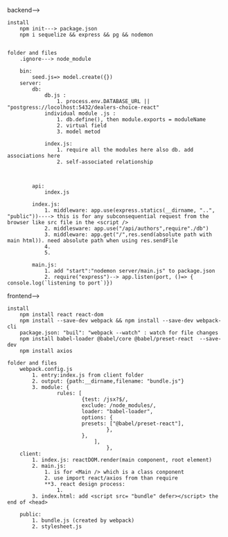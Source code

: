 backend-->

    install
        npm init---> package.json
        npm i sequelize && express && pg && nodemon


    folder and files
        .ignore---> node_module

        bin:
            seed.js=> model.create({})
        server:
            db:
                db.js :
                    1. process.env.DATABASE_URL || "postgress://locolhost:5432/dealers-choice-react"
                individual module .js :
                    1. db.define(), then module.exports = moduleName
                    2. virtual field
                    3. model metod

                index.js:
                    1. require all the modules here also db. add associations here
                    2. self-associated relationship



            api:
                index.js

            index.js:
                1. middleware: app.use(express.statics(__dirname, "..", "public"))----> this is for any subconsequential request from the browser like src file in the <script />
                2. middlesware: app.use("/api/authors",require"./db")
                3. middleware: app.get("/",res.send(absolute path with main html)). need absolute path when using res.sendFile
                4.
                5.

            main.js:
                1. add "start":"nodemon server/main.js" to package.json
                2. require("express")--> app.listen(port, ()=> { console.log(`listening to port`)})

frontend-->

    install
        npm install react react-dom
        npm install --save-dev webpack && npm install --save-dev webpack-cli
        package.json: "buil": "webpack --watch" : watch for file changes
        npm install babel-loader @babel/core @babel/preset-react  --save-dev
        npm install axios

    folder and files
        webpack.config.js
            1. entry:index.js from client folder
            2. output: {path:__dirname,filename: "bundle.js"}
            3. module: {
                    rules: [
                            {test: /jsx?$/,
                            exclude: /node_modules/,
                            loader: "babel-loader",
                            options: {
                            presets: ["@babel/preset-react"],
                                    },
                            },
                                ],
                                    },
        client:
            1. index.js: reactDOM.render(main component, root element)
            2. main.js:
                1. is for <Main /> which is a class conponent
                2. use import react/axios from than require
                **3. react design process:
                    1.
            3. index.html: add <script src= "bundle" defer></script> the end of <head>

        public:
            1. bundle.js (created by webpack)
            2. stylesheet.js
